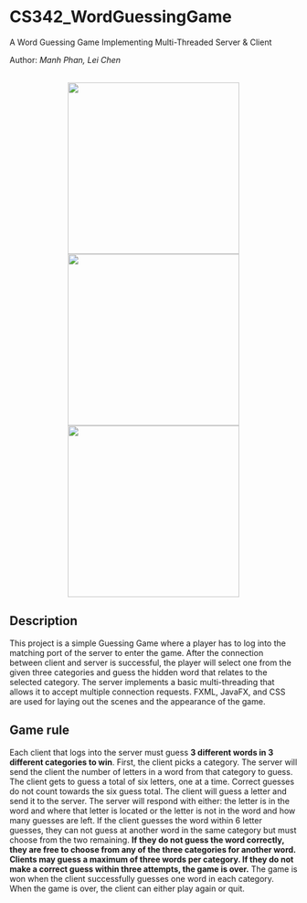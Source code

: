 # CS342_WordGuessingGame

A Word Guessing Game Implementing Multi-Threaded Server & Client

Author: *Manh Phan, Lei Chen*

<br/>

<div align="center">
    <img src="https://github.com/Mightymanh/CS342_WordGuessingGame/assets/92337557/e08e5029-3a52-4793-8d9a-171b259ea209" width=300em/>
    <img src="https://github.com/Mightymanh/CS342_WordGuessingGame/assets/92337557/5ce44af2-5d7a-4578-bc78-9576d7717bed" width=300em/>
    <img src="https://github.com/Mightymanh/CS342_WordGuessingGame/assets/92337557/f68c151e-e78b-4f16-baa7-2c26ecb13a51" width=300em/>
</div>


## Description

This project is a simple Guessing Game where a player has to log into the matching port of the server to enter the game. After the connection between client and server is successful, the player will select one from the given three categories and guess the hidden word that relates to the selected category. The server implements a basic multi-threading that allows it to accept multiple connection requests. FXML, JavaFX, and CSS are used for laying out the scenes and the appearance of the game.

## Game rule

Each client that logs into the server must guess **3 different words in 3 different categories to win**. First, the client picks a category. The server will send the client the number of letters in a word from that category to guess. The client gets to guess a total of six letters, one at a time. Correct guesses do not count towards the six guess total. The client will guess a letter and send it to the server. The server will respond with either: the letter is in the word and where that letter is located or the letter is not in the word and how many guesses are left. If the client guesses the word within 6 letter guesses, they can not guess at another word in the same category but must choose from the two remaining. **If they do not guess the word correctly, they are free to choose from any of the three categories for another word. Clients may guess a maximum of three words per category. If they do not make a correct guess within three attempts, the game is over.** The game is won when the client successfully guesses one word in each category. When the game is over, the client can either play again or quit.
